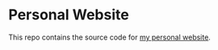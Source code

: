 # Personal Website

This repo contains the source code for [my personal website](https://abhaybd.github.io/).
